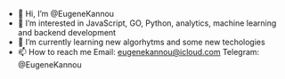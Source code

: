 - 👋 Hi, I’m @EugeneKannou
- 👀 I’m interested in JavaScript, GO, Python, analytics, machine learning and backend development
- 🌱 I’m currently learning new algorhytms and some new techologies
- 📫 How to reach me 
  Email: eugenekannou@icloud.com
  Telegram: @EugeneKannou
